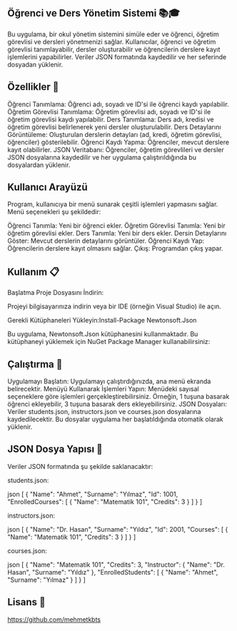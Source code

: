 ## Öğrenci ve Ders Yönetim Sistemi 📚🎓
Bu uygulama, bir okul yönetim sistemini simüle eder ve öğrenci, öğretim görevlisi ve dersleri yönetmenizi sağlar. Kullanıcılar, öğrenci ve öğretim görevlisi tanımlayabilir, dersler oluşturabilir ve öğrencilerin derslere kayıt işlemlerini yapabilirler. Veriler JSON formatında kaydedilir ve her seferinde dosyadan yüklenir.

## Özellikler 🌟
Öğrenci Tanımlama: Öğrenci adı, soyadı ve ID'si ile öğrenci kaydı yapılabilir.
Öğretim Görevlisi Tanımlama: Öğretim görevlisi adı, soyadı ve ID'si ile öğretim görevlisi kaydı yapılabilir.
Ders Tanımlama: Ders adı, kredisi ve öğretim görevlisi belirlenerek yeni dersler oluşturulabilir.
Ders Detaylarını Görüntüleme: Oluşturulan derslerin detayları (ad, kredi, öğretim görevlisi, öğrenciler) gösterilebilir.
Öğrenci Kaydı Yapma: Öğrenciler, mevcut derslere kayıt olabilirler.
JSON Veritabanı: Öğrenciler, öğretim görevlileri ve dersler JSON dosyalarına kaydedilir ve her uygulama çalıştırıldığında bu dosyalardan yüklenir.

## Kullanıcı Arayüzü
Program, kullanıcıya bir menü sunarak çeşitli işlemleri yapmasını sağlar. Menü seçenekleri şu şekildedir:

Öğrenci Tanımla: Yeni bir öğrenci ekler.
Öğretim Görevlisi Tanımla: Yeni bir öğretim görevlisi ekler.
Ders Tanımla: Yeni bir ders ekler.
Dersin Detaylarını Göster: Mevcut derslerin detaylarını görüntüler.
Öğrenci Kaydı Yap: Öğrencilerin derslere kayıt olmasını sağlar.
Çıkış: Programdan çıkış yapar.

## Kullanım 📋
Başlatma
Proje Dosyasını İndirin:

Projeyi bilgisayarınıza indirin veya bir IDE (örneğin Visual Studio) ile açın.

Gerekli Kütüphaneleri Yükleyin:Install-Package Newtonsoft.Json

Bu uygulama, Newtonsoft.Json kütüphanesini kullanmaktadır. Bu kütüphaneyi yüklemek için NuGet Package Manager kullanabilirsiniz:

## Çalıştırma 🚀
Uygulamayı Başlatın: Uygulamayı çalıştırdığınızda, ana menü ekranda belirecektir.
Menüyü Kullanarak İşlemleri Yapın:
Menüdeki sayısal seçeneklere göre işlemleri gerçekleştirebilirsiniz. Örneğin, 1 tuşuna basarak öğrenci ekleyebilir, 3 tuşuna basarak ders ekleyebilirsiniz.
JSON Dosyaları: Veriler students.json, instructors.json ve courses.json dosyalarına kaydedilecektir. Bu dosyalar uygulama her başlatıldığında otomatik olarak yüklenir.

## JSON Dosya Yapısı 📂
Veriler JSON formatında şu şekilde saklanacaktır:

students.json:

json
[
  {
    "Name": "Ahmet",
    "Surname": "Yılmaz",
    "Id": 1001,
    "EnrolledCourses": [
      {
        "Name": "Matematik 101",
        "Credits": 3
      }
    ]
  }
]

instructors.json:

json
[
  {
    "Name": "Dr. Hasan",
    "Surname": "Yıldız",
    "Id": 2001,
    "Courses": [
      {
        "Name": "Matematik 101",
        "Credits": 3
      }
    ]
  }
]

courses.json:

json
[
  {
    "Name": "Matematik 101",
    "Credits": 3,
    "Instructor": {
      "Name": "Dr. Hasan",
      "Surname": "Yıldız"
    },
    "EnrolledStudents": [
      {
        "Name": "Ahmet",
        "Surname": "Yılmaz"
      }
    ]
  }
]

## Lisans 📄
https://github.com/mehmetkbts
